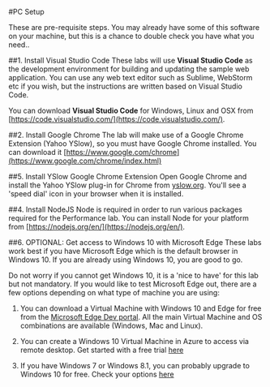 #PC Setup

These are pre-requisite steps. You may already have some of this software on your machine, but this is a chance to double check you have what you need..

##1. Install Visual Studio Code
These labs will use **Visual Studio Code** as the development environment for building and updating the sample web application. You can use any web text editor such as Sublime, WebStorm etc if you wish, but the instructions are written based on Visual Studio Code.

You can download **Visual Studio Code** for Windows, Linux and OSX from [https://code.visualstudio.com/](https://code.visualstudio.com/).

##2. Install Google Chrome
The lab will make use of a Google Chrome Extension (Yahoo YSlow), so you must have Google Chrome installed. You can download it [https://www.google.com/chrome](https://www.google.com/chrome/index.html)

##5. Install YSlow Google Chrome Extension
Open Google Chrome and install the Yahoo YSlow plug-in for Chrome from [yslow.org](http://yslow.org/). You'll see a 'speed dial' icon in your browser when it is installed.

##4. Install NodeJS
Node is required in order to run various packages required for the Performance lab. You can install Node for your platform from [https://nodejs.org/en/](https://nodejs.org/en/).

##6. OPTIONAL: Get access to Windows 10 with Microsoft Edge
These labs work best if you have Microsoft Edge which is the default browser in Windows 10. If you are already using Windows 10, you are good to go.

Do not worry if you cannot get Windows 10, it is a 'nice to have' for this lab but not mandatory. If you would like to test Microsoft Edge out, there are a few options depending on what type of machine you are using:

1. You can download a Virtual Machine with Windows 10 and Edge for free from the [Microsoft Edge Dev portal](https://dev.modern.ie/tools/vms/windows/). All the main Virtual Machine and OS combinations are available (Windows, Mac and Linux).

1. You can create a Windows 10 Virtual Machine in Azure to access via remote desktop. Get started with a free trial [here](https://azure.microsoft.com/en-us/trial/free-trial-virtual-machines/)

1. If you have Windows 7 or Windows 8.1, you can probably upgrade to Windows 10 for free. Check your options [here](http://www.microsoft.com/en-gb/windows/windows-10-upgrade)

